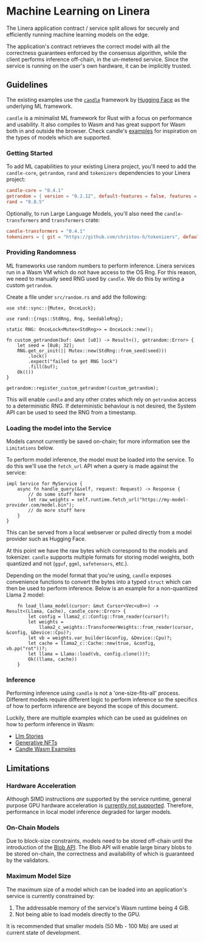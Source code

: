 # Machine Learning on Linera

The Linera application contract / service split allows for securely and
efficiently running machine learning models on the edge.

The application's contract retrieves the correct model with all the correctness
guarantees enforced by the consensus algorithm, while the client performs
inference off-chain, in the un-metered service. Since the service is running on
the user's own hardware, it can be implicitly trusted.

## Guidelines

The existing examples use the [`candle`](https://github.com/huggingface/candle)
framework by [Hugging Face](https://huggingface.co/) as the underlying ML
framework.

`candle` is a minimalist ML framework for Rust with a focus on performance and
usability. It also compiles to Wasm and has great support for Wasm both in and
outside the browser. Check candle's
[examples](https://github.com/huggingface/candle/tree/main/candle-wasm-examples)
for inspiration on the types of models which are supported.

### Getting Started

To add ML capabilities to your existing Linera project, you'll need to add the
`candle-core`, `getrandom`, `rand` and `tokenizers` dependencies to your Linera
project:

```toml
candle-core = "0.4.1"
getrandom = { version = "0.2.12", default-features = false, features = ["custom"] }
rand = "0.8.5"
```

Optionally, to run Large Language Models, you'll also need the
`candle-transformers` and `transformers` crate:

```toml
candle-transformers = "0.4.1"
tokenizers = { git = "https://github.com/christos-h/tokenizers", default-features = false, features = ["unstable_wasm"] }
```

### Providing Randomness

ML frameworks use random numbers to perform inference. Linera services run in a
Wasm VM which do not have access to the OS Rng. For this reason, we need to
manually seed RNG used by `candle`. We do this by writing a custom `getrandom`.

Create a file under `src/random.rs` and add the following:

```rust,ignore
use std::sync::{Mutex, OnceLock};

use rand::{rngs::StdRng, Rng, SeedableRng};

static RNG: OnceLock<Mutex<StdRng>> = OnceLock::new();

fn custom_getrandom(buf: &mut [u8]) -> Result<(), getrandom::Error> {
    let seed = [0u8; 32];
    RNG.get_or_init(|| Mutex::new(StdRng::from_seed(seed)))
        .lock()
        .expect("failed to get RNG lock")
        .fill(buf);
    Ok(())
}

getrandom::register_custom_getrandom!(custom_getrandom);
```

This will enable `candle` and any other crates which rely on `getrandom` access
to a deterministic RNG. If deterministic behaviour is not desired, the System
API can be used to seed the RNG from a timestamp.

### Loading the model into the Service

Models cannot currently be saved on-chain; for more information see the
`Limitations` below.

To perform model inference, the model must be loaded into the service. To do
this we'll use the `fetch_url` API when a query is made against the service:

```rust,ignore
impl Service for MyService {
    async fn handle_query(&self, request: Request) -> Response {
        // do some stuff here
        let raw_weights = self.runtime.fetch_url("https://my-model-provider.com/model.bin");
        // do more stuff here
    }
}
```

This can be served from a local webserver or pulled directly from a model
provider such as Hugging Face.

At this point we have the raw bytes which correspond to the models and
tokenizer. `candle` supports multiple formats for storing model weights, both
quantized and not (`gguf`, `ggml`, `safetensors`, etc.).

Depending on the model format that you're using, `candle` exposes convenience
functions to convert the bytes into a typed `struct` which can then be used to
perform inference. Below is an example for a non-quantized Llama 2 model:

```rust,ignore
    fn load_llama_model(cursor: &mut Cursor<Vec<u8>>) -> Result<(Llama, Cache), candle_core::Error> {
        let config = llama2_c::Config::from_reader(cursor)?;
        let weights =
            llama2_c_weights::TransformerWeights::from_reader(cursor, &config, &Device::Cpu)?;
        let vb = weights.var_builder(&config, &Device::Cpu)?;
        let cache = llama2_c::Cache::new(true, &config, vb.pp("rot"))?;
        let llama = Llama::load(vb, config.clone())?;
        Ok((llama, cache))
    }
```

### Inference

Performing inference using `candle` is not a 'one-size-fits-all' process.
Different models require different logic to perform inference so the specifics
of how to perform inference are beyond the scope of this document.

Luckily, there are multiple examples which can be used as guidelines on how to
perform inference in Wasm:

- [Llm Stories](https://github.com/linera-io/linera-protocol/tree/main/examples/llm)
- [Generative NFTs](https://github.com/linera-io/linera-protocol/tree/main/examples/gen-nft)
- [Candle Wasm Examples](https://github.com/huggingface/candle/tree/main/candle-wasm-examples)

## Limitations

### Hardware Acceleration

Although SIMD instructions _are_ supported by the service runtime, general
purpose GPU hardware acceleration is
[currently not supported](https://github.com/linera-io/linera-protocol/issues/1931).
Therefore, performance in local model inference degraded for larger models.

### On-Chain Models

Due to block-size constraints, models need to be stored off-chain until the
introduction of the
[Blob API](https://github.com/linera-io/linera-protocol/issues/1981). The Blob
API will enable large binary blobs to be stored on-chain, the correctness and
availability of which is guaranteed by the validators.

### Maximum Model Size

The maximum size of a model which can be loaded into an application's service is
currently constrained by:

1. The addressable memory of the service's Wasm runtime being 4 GiB.
2. Not being able to load models directly to the GPU.

It is recommended that smaller models (50 Mb - 100 Mb) are used at current state
of development.
